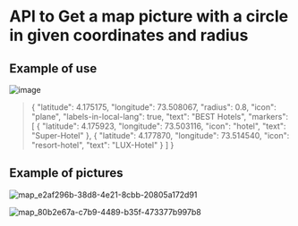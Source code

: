 # API to Get a map picture with a circle in given coordinates and radius

## Example of use
![image](https://github.com/devoluxbv/route-circle-api/assets/94750857/5383206e-fc66-44a9-a393-e4d48efc2ca3)
>
>{
    "latitude": 4.175175,
    "longitude": 73.508067,
    "radius": 0.8,
    "icon": "plane",
    "labels-in-local-lang": true,
    "text": "BEST Hotels",
    "markers": [
        {
            "latitude": 4.175923,
            "longitude": 73.503116,
            "icon": "hotel",
            "text": "Super-Hotel"
        },
        {
            "latitude": 4.177870,
            "longitude": 73.514540,
            "icon": "resort-hotel",
            "text": "LUX-Hotel"
        }
    ]
}


## Example of pictures

![map_e2af296b-38d8-4e21-8cbb-20805a172d91](https://github.com/devoluxbv/car-info-api/assets/94750857/d16417e0-5001-4b9b-925e-aa4486c25ad8)

![map_80b2e67a-c7b9-4489-b35f-473377b997b8](https://github.com/devoluxbv/car-info-api/assets/94750857/4a2086dc-2dab-4b89-b579-25b6ee291c14)
